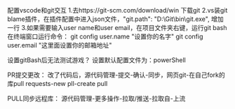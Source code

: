 配置vscode和git交互
    1.去https://git-scm.com/download/win 下载git
    2.vs装git blame插件，在插件配置中进入json文件，"git.path": "D:\\Git\\bin\\git.exe", 增加一行
    3.如果需要输入user name和user email，在项目文件夹右键，运行git bash在终端窗口运行命令：
    git config user.name "设置你的名字"
    git config user.email "这里面设置你的邮箱地址"

设置gitBash后无法测试游戏？
    设置默认配置文件为：powerShell

PR提交更改：
    改了代码后，源代码管理-提交-确认-同步，网页git-在自己fork的库pull requests-new pll-create pull

PULL同步远程库：
    源代码管理-更多操作-拉取/推送-拉取自-上流